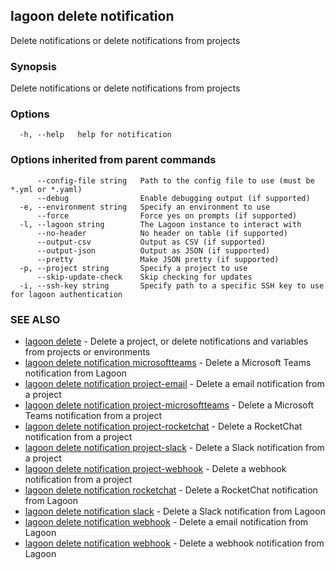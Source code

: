 ## lagoon delete notification

Delete notifications or delete notifications from projects

### Synopsis

Delete notifications or delete notifications from projects

### Options

```
  -h, --help   help for notification
```

### Options inherited from parent commands

```
      --config-file string   Path to the config file to use (must be *.yml or *.yaml)
      --debug                Enable debugging output (if supported)
  -e, --environment string   Specify an environment to use
      --force                Force yes on prompts (if supported)
  -l, --lagoon string        The Lagoon instance to interact with
      --no-header            No header on table (if supported)
      --output-csv           Output as CSV (if supported)
      --output-json          Output as JSON (if supported)
      --pretty               Make JSON pretty (if supported)
  -p, --project string       Specify a project to use
      --skip-update-check    Skip checking for updates
  -i, --ssh-key string       Specify path to a specific SSH key to use for lagoon authentication
```

### SEE ALSO

* [lagoon delete](lagoon_delete.md)	 - Delete a project, or delete notifications and variables from projects or environments
* [lagoon delete notification microsoftteams](lagoon_delete_notification_microsoftteams.md)	 - Delete a Microsoft Teams notification from Lagoon
* [lagoon delete notification project-email](lagoon_delete_notification_project-email.md)	 - Delete a email notification from a project
* [lagoon delete notification project-microsoftteams](lagoon_delete_notification_project-microsoftteams.md)	 - Delete a Microsoft Teams notification from a project
* [lagoon delete notification project-rocketchat](lagoon_delete_notification_project-rocketchat.md)	 - Delete a RocketChat notification from a project
* [lagoon delete notification project-slack](lagoon_delete_notification_project-slack.md)	 - Delete a Slack notification from a project
* [lagoon delete notification project-webhook](lagoon_delete_notification_project-webhook.md)	 - Delete a webhook notification from a project
* [lagoon delete notification rocketchat](lagoon_delete_notification_rocketchat.md)	 - Delete a RocketChat notification from Lagoon
* [lagoon delete notification slack](lagoon_delete_notification_slack.md)	 - Delete a Slack notification from Lagoon
* [lagoon delete notification webhook](lagoon_delete_notification_webhook.md)	 - Delete a email notification from Lagoon
* [lagoon delete notification webhook](lagoon_delete_notification_webhook.md)	 - Delete a webhook notification from Lagoon

